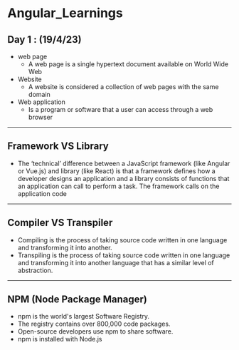 # Angular_Learnings


## Day 1 : (19/4/23) ##
  * web page 
      * A web page is a single hypertext document available on World Wide Web
  *  Website 
      * A website is considered a collection of web pages with the same domain
  * Web application 
      * Is a program or software that a user can access through a web browser
      
******************************************************************************************************
## Framework VS Library ##
  * The ‘technical’ difference between a JavaScript framework (like Angular or Vue.js) and library (like React) is that a framework defines how a developer designs an application and a library consists of functions that an application can call to perform a task. The framework calls on the application code

******************************************************************************************************
## Compiler VS Transpiler ##
  *  Compiling is the process of taking source code written in one language and transforming it into another.
  * Transpiling is the process of taking source code written in one language and transforming it into another language that has a similar level of abstraction.
******************************************************************************************************
## NPM (Node Package Manager) ##
  * npm is the world's largest Software Registry.
  * The registry contains over 800,000 code packages.
  * Open-source developers use npm to share software.
  * npm is installed with Node.js
  

